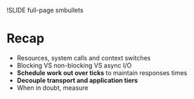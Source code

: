 !SLIDE full-page smbullets

# Recap #

* Resources, system calls and context switches
* Blocking VS non-blocking VS async I/O
* __Schedule work out over ticks__ to maintain responses times
* __Decouple transport and application tiers__
* When in doubt, measure

<p class="notes">
</p>